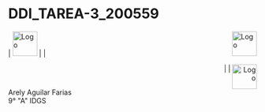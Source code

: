 # DDI_TAREA-3_200559
<p align="left">
| <img src=https://github.com/Arely2409/DDI_TAREA-3_200559/assets/84819096/c26ca02c-a399-40b7-b73f-92512e3d8740 alt="Logo" width="50" height="50"> | <img src=https://github.com/Arely2409/DDI_TAREA-3_200559/assets/84819096/706318fe-9554-48b2-bdc6-577b6c1694a4 alt="Logo" width="50" height="50" align="right"> |
</p>

<p align="right">
| <img src=https://github.com/Arely2409/DDI_TAREA-3_200559/assets/84819096/706318fe-9554-48b2-bdc6-577b6c1694a4 alt="Logo" width="50" height="50" align="right"> |
</p>



<br>
Arely Aguilar Farias
<br>
9° "A" IDGS

